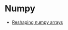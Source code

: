 # Numpy

- [Reshaping numpy arrays](https://towardsdatascience.com/reshaping-numpy-arrays-in-python-a-step-by-step-pictorial-tutorial-aed5f471cf0b)
